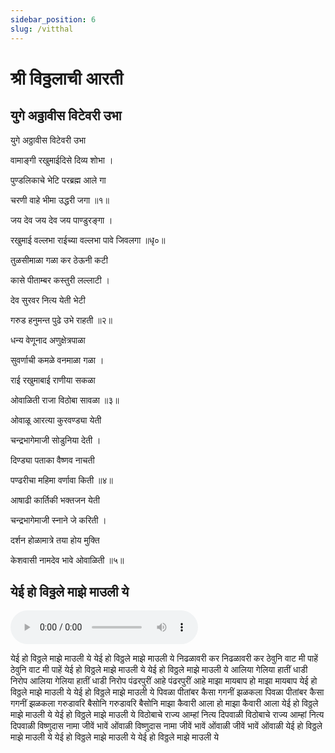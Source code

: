 ```yaml
---
sidebar_position: 6
slug: /vitthal
---
```


# श्री विठ्ठलाची आरती  
## युगे अठ्ठावीस विटेवरी उभा 

युगे अठ्ठावीस विटेवरी उभा

वामाङ्गी रखुमाईदिसे दिव्य शोभा ।

पुण्डलिकाचे भेटि परब्रह्म आले गा

चरणी वाहे भीमा उद्धरी जगा ॥१॥

जय देव जय देव जय पाण्डुरङ्गा ।

रखुमाई वल्लभा राईच्या वल्लभा पावे जिवलगा ॥धृ०॥

तुळसीमाळा गळा कर ठेऊनी कटी

कासे पीताम्बर कस्तुरी लल्लाटी ।

देव सुरवर नित्य येती भेटी

गरुड हनुमन्त पुढे उभे राहती ॥२॥

धन्य वेणूनाद अणुक्षेत्रपाळा

सुवर्णाची कमळे वनमाळा गळा ।

राई रखुमाबाई राणीया सकळा

ओवाळिती राजा विठोबा सावळा ॥३॥

ओवाळू आरत्या कुरवण्ड्या येती

चन्द्रभागेमाजी सोडुनिया देती ।

दिण्ड्या पताका वैष्णव नाचती

पण्ढरीचा महिमा वर्णावा किती ॥४॥

आषाढी कार्तिकी भक्तजन येती

चन्द्रभागेमाजी स्नाने जे करिती ।

दर्शन होळामात्रे तया होय मुक्ति

केशवासी नामदेव भावे ओवाळिती ॥५॥

## येई हो विठ्ठले माझे माउली ये
<audio controls="controls" src="/audio/aarati/yei-oh-vitthale.mp3">
    Your browser does not support the HTML5 Audio element.
</audio>


येई हो विठ्ठले माझे माउली ये
येई हो विठ्ठले माझे माउली ये
निढळावरी कर
निढळावरी कर ठेवुनि वाट मी पाहें
ठेवुनि वाट मी पाहें
येई हो विठ्ठले माझे माउली ये
येई हो विठ्ठले माझे माउली ये
आलिया गेलिया हातीं धाडी निरोप
आलिया गेलिया हातीं धाडी निरोप
पंढरपुरीं आहे
पंढरपुरीं आहे माझा मायबाप
हो माझा मायबाप
येई हो विठ्ठले माझे माउली ये
येई हो विठ्ठले माझे माउली ये
पिवळा पीतांबर कैसा गगनीं झळकला
पिवळा पीतांबर कैसा गगनीं झळकला
गरुडावरि बैसोनि
गरुडावरि बैसोनि माझा कैवारी आला
हो माझा कैवारी आला
येई हो विठ्ठले माझे माउली ये
येई हो विठ्ठले माझे माउली ये
विठोबाचे राज्य आम्हां नित्य दिपवाळी
विठोबाचे राज्य आम्हां नित्य दिपवाळी
विष्णुदास नामा जीवें भावें ओंवाळी
विष्णुदास नामा जीवें भावें ओंवाळी
जीवें भावें ओंवाळी
येई हो विठ्ठले माझे माउली ये
येई हो विठ्ठले माझे माउली ये
येई हो विठ्ठले माझे माउली ये